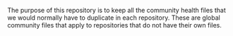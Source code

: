The purpose of this repository is to keep all the community health files that we would normally have to duplicate in each repository. These are global community files that apply to repositories that do not have their own files.
